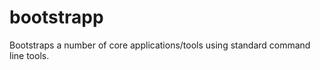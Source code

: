 bootstrapp
==========

Bootstraps a number of core applications/tools using standard command line tools.
